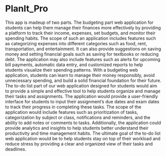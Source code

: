 # PlanIt_Pro
This app is madeup of two parts. The budgeting part web application for students can help them manage
their finances more effectively by providing a platform to track their income, expenses, set budgets,
and monitor their spending habits. The scope of such an application includes features such as categorizing
expenses into different categories such as food, rent, transportation, and entertainment. It can also
provide suggestions on saving money and setting financial goals such as saving for textbooks or
reducing debt. The application may also include features such as alerts for upcoming bill
payments, automatic data entry, and customized reports to help students visualize their spending
patterns. With a budgeting web application, students can learn to manage their money
responsibly, avoid unnecessary spending, and build a solid financial foundation for their future.
The to-do list part of our web application designed for students would aim to provide a simple
and effective tool to help students organize and manage their tasks and assignments. The
application would provide a user-friendly interface for students to input their assignment’s due
dates and exam dates to track their progress in completing these tasks. The scope of the
application would include features such as prioritization of tasks, categorization by subject or
class, notifications and reminders, and the ability to add notes or comments to tasks.
Additionally, the application could provide analytics and insights to help students better
understand their productivity and time management habits. The ultimate goal of the to-do list
web application would be to help students stay on top of their workload and reduce stress by
providing a clear and organized view of their tasks and deadlines.

